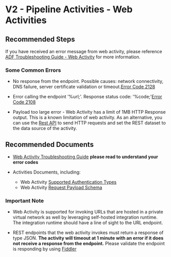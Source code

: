 <properties
    pageTitle="V2-Pipeline-Activities%2DWeb-Activity-Common-Solutions"
    description="V2-Pipeline-Activities%2DWeb-Activity-Common-Solutions"
    service=""
    resource=""
    authors="Vimal Sharma"
    ms.author="vimals"
    displayOrder=""
    selfHelpType="generic"
    supportTopicIds="32740731"
    resourceTags=""
    productPesIds="15613"
    cloudEnvironments="public, Fairfax, usnat, ussec"
    articleId="c2b6d7cf-eae2-4c9e-9bde-f9021ba698fe"
    ownershipId="AzureData_DataFactory"
/>

# V2 - Pipeline Activities - Web Activities

## **Recommended Steps**

If you have received an error message from web activity, please reference [ADF Troubleshooting Guide - Web Activity](https://docs.microsoft.com/azure/data-factory/data-factory-troubleshoot-guide#web-activity) for more information.

### **Some Common Errors**

* No response from the endpoint. Possible causes: network connectivity, DNS failure, server certificate validation or timeout.[Error Code 2128](https://docs.microsoft.com/azure/data-factory/data-factory-troubleshoot-guide#error-code-2128-1)

* Error calling the endpoint '%url;'. Response status code: '%code;'[Error Code 2108](https://docs.microsoft.com/azure/data-factory/data-factory-troubleshoot-guide#error-code-2108-1)
  
* Payload too large error - Web Activity has a limit of 1MB HTTP Response output. This is a known limitation of web activity. As an alternative, you can use the [Rest API](https://docs.microsoft.com/azure/data-factory/connector-rest) to send HTTP requests and set the REST dataset to the data source of the activity.

## **Recommended Documents**

* [Web Activity Troubleshooting Guide](https://docs.microsoft.com/azure/data-factory/data-factory-troubleshoot-guide#web-activity) __please read to understand your error codes__ <br>

* Activities Documents, including: <br>
  * Web Activity [Supported Authentication Types](https://docs.microsoft.com/azure/data-factory/control-flow-web-activity#authentication) <br>
  * Web Activity [Request Payload Schema](https://docs.microsoft.com/azure/data-factory/control-flow-web-activity#request-payload-schema) <br>
  
### **Important Note**

* Web Activity is supported for invoking URLs that are hosted in a private virtual network as well by leveraging self-hosted integration runtime. The integration runtime should have a line of sight to the URL endpoint.

* REST endpoints that the web activity invokes must return a response of type JSON. **The activity will timeout at 1 minute with an error if it does not receive a response from the endpoint.** Please validate the endpoint is responding by using [Fiddler](https://docs.microsoft.com/azure/data-factory/data-factory-troubleshoot-guide#more-details)